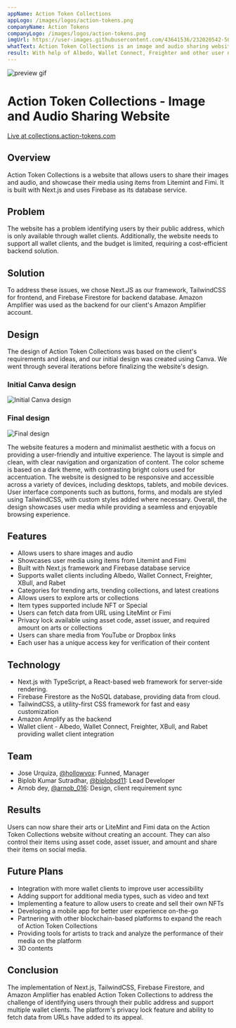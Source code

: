 ```yaml
---
appName: Action Token Collections
appLogo: /images/logos/action-tokens.png
companyName: Action Tokens
companyLogo: /images/logos/action-tokens.png
imgUrl: https://user-images.githubusercontent.com/43641536/232020542-503e6a6d-16da-4a3e-bfc1-7e10e5c5237a.png
whatText: Action Token Collections is an image and audio sharing website that stellar integrated.
result: With help of Albedo, Wallet Connect, Freighter and other user no need to create account
---
```


![preview gif](https://user-images.githubusercontent.com/43641536/232020542-503e6a6d-16da-4a3e-bfc1-7e10e5c5237a.png)

# Action Token Collections - Image and Audio Sharing Website

<a href="https://collections.action-tokens.com/">Live at collections.action-tokens.com</a>

## Overview

Action Token Collections is a website that allows users to share their images and audio, and showcase their media using items from Litemint and Fimi. It is built with Next.js and uses Firebase as its database service.

## Problem

The website has a problem identifying users by their public address, which is only available through wallet clients. Additionally, the website needs to support all wallet clients, and the budget is limited, requiring a cost-efficient backend solution.

## Solution

To address these issues, we chose Next.JS as our framework, TailwindCSS for frontend, and Firebase Firestore for backend database. Amazon Amplifier was used as the backend for our client's Amazon Amplifier account.

## Design

The design of Action Token Collections was based on the client's requirements and ideas, and our initial design was created using Canva. We went through several iterations before finalizing the website's design.

### Initial Canva design

![Initial Canva design](https://user-images.githubusercontent.com/43641536/232142586-754f13ff-ed77-4d34-8704-e50c50e921d0.jpeg)

### Final design

![Final design](https://user-images.githubusercontent.com/43641536/232143473-90377100-53cc-4146-82f0-294b096a8d8c.png)

The website features a modern and minimalist aesthetic with a focus on providing a user-friendly and intuitive experience. The layout is simple and clean, with clear navigation and organization of content. The color scheme is based on a dark theme, with contrasting bright colors used for accentuation. The website is designed to be responsive and accessible across a variety of devices, including desktops, tablets, and mobile devices. User interface components such as buttons, forms, and modals are styled using TailwindCSS, with custom styles added where necessary. Overall, the design showcases user media while providing a seamless and enjoyable browsing experience.

## Features

- Allows users to share images and audio
- Showcases user media using items from Litemint and Fimi
- Built with Next.js framework and Firebase database service
- Supports wallet clients including Albedo, Wallet Connect, Freighter, XBull, and Rabet
- Categories for trending arts, trending collections, and latest creations
- Allows users to explore arts or collections
- Item types supported include NFT or Special
- Users can fetch data from URL using LiteMint or Fimi
- Privacy lock available using asset code, asset issuer, and required amount on arts or collections
- Users can share media from YouTube or Dropbox links
- Each user has a unique access key for verification of their content

## Technology

- Next.js with TypeScript, a React-based web framework for server-side rendering.
- Firebase Firestore as the NoSQL database, providing data from cloud.
- TailwindCSS, a utility-first CSS framework for fast and easy customization
- Amazon Amplify as the backend
- Wallet client - Albedo, Wallet Connect, Freighter, XBull, and Rabet providing wallet client integration

## Team

- Jose Urquiza, <a href='https://twitter.com/@hollowvox'>@hollowvox</a>: Funned, Manager
- Biplob Kumar Sutradhar, <a href='https://twitter.com/@biplobsd11'>@biplobsd11</a>: Lead Developer
- Arnob dey, <a href='https://twitter.com/@arnob_016'>@arnob_016</a>: Design, client requirement sync

## Results

Users can now share their arts or LiteMint and Fimi data on the Action Token Collections website without creating an account. They can also control their items using asset code, asset issuer, and amount and share their items on social media.

## Future Plans

- Integration with more wallet clients to improve user accessibility
- Adding support for additional media types, such as video and text
- Implementing a feature to allow users to create and sell their own NFTs
- Developing a mobile app for better user experience on-the-go
- Partnering with other blockchain-based platforms to expand the reach of Action Token Collections
- Providing tools for artists to track and analyze the performance of their media on the platform
- 3D contents

## Conclusion

The implementation of Next.js, TailwindCSS, Firebase Firestore, and Amazon Amplifier has enabled Action Token Collections to address the challenge of identifying users through their public address and support multiple wallet clients. The platform's privacy lock feature and ability to fetch data from URLs have added to its appeal.
